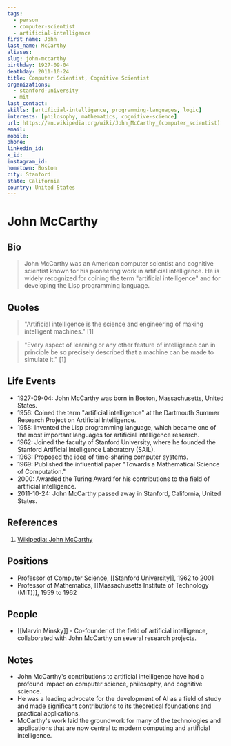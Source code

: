 ```yaml
---
tags:
  - person
  - computer-scientist
  - artificial-intelligence
first_name: John
last_name: McCarthy
aliases: 
slug: john-mccarthy
birthday: 1927-09-04
deathday: 2011-10-24
title: Computer Scientist, Cognitive Scientist
organizations:
  - stanford-university
  - mit
last_contact: 
skills: [artificial-intelligence, programming-languages, logic]
interests: [philosophy, mathematics, cognitive-science]
url: https://en.wikipedia.org/wiki/John_McCarthy_(computer_scientist)
email: 
mobile: 
phone: 
linkedin_id: 
x_id: 
instagram_id: 
hometown: Boston
city: Stanford
state: California
country: United States
---
```


# John McCarthy

## Bio

> John McCarthy was an American computer scientist and cognitive scientist known for his pioneering work in artificial intelligence. He is widely recognized for coining the term "artificial intelligence" and for developing the Lisp programming language.

## Quotes

> "Artificial intelligence is the science and engineering of making intelligent machines." [1]

> "Every aspect of learning or any other feature of intelligence can in principle be so precisely described that a machine can be made to simulate it." [1]

## Life Events

- 1927-09-04: John McCarthy was born in Boston, Massachusetts, United States.
- 1956: Coined the term "artificial intelligence" at the Dartmouth Summer Research Project on Artificial Intelligence.
- 1958: Invented the Lisp programming language, which became one of the most important languages for artificial intelligence research.
- 1962: Joined the faculty of Stanford University, where he founded the Stanford Artificial Intelligence Laboratory (SAIL).
- 1963: Proposed the idea of time-sharing computer systems.
- 1969: Published the influential paper "Towards a Mathematical Science of Computation."
- 2000: Awarded the Turing Award for his contributions to the field of artificial intelligence.
- 2011-10-24: John McCarthy passed away in Stanford, California, United States.

## References

1. [Wikipedia: John McCarthy](https://en.wikipedia.org/wiki/John_McCarthy_(computer_scientist))

## Positions

- Professor of Computer Science, [[Stanford University]], 1962 to 2001
- Professor of Mathematics, [[Massachusetts Institute of Technology (MIT)]], 1959 to 1962

## People

- [[Marvin Minsky]] - Co-founder of the field of artificial intelligence, collaborated with John McCarthy on several research projects.

## Notes

- John McCarthy's contributions to artificial intelligence have had a profound impact on computer science, philosophy, and cognitive science.
- He was a leading advocate for the development of AI as a field of study and made significant contributions to its theoretical foundations and practical applications.
- McCarthy's work laid the groundwork for many of the technologies and applications that are now central to modern computing and artificial intelligence.
